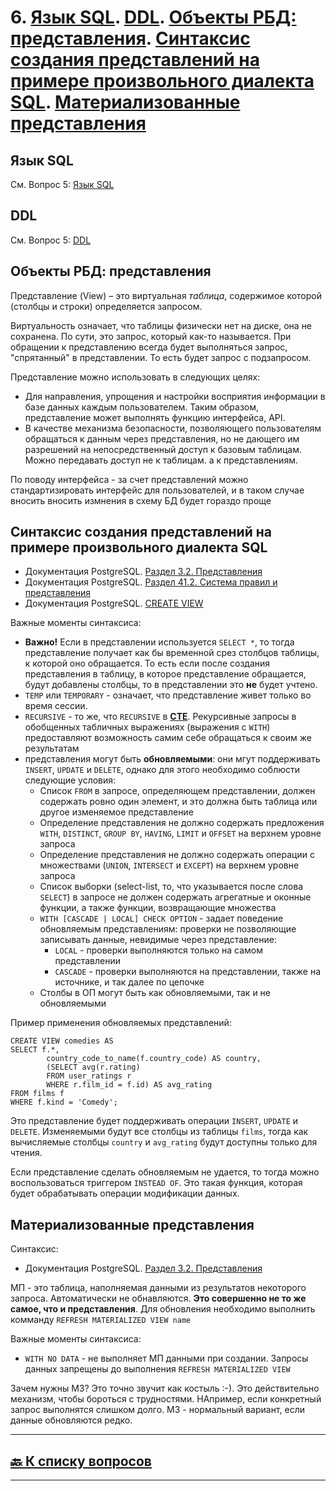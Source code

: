 # 6. [Язык SQL](#язык-sql). [DDL](#ddl). [Объекты РБД: представления](#объекты-рбд-представления). [Синтаксис создания представлений на примере произвольного диалекта SQL](#синтаксис-создания-представлений-на-примере-произвольного-диалекта-sql). [Материализованные представления](#материализованные-представления)

## Язык SQL

См. Вопрос 5: [Язык SQL](05.md#язык-sql)

## DDL

См. Вопрос 5: [DDL](05.md#ddl)

## Объекты РБД: представления

Представление (View) – это виртуальная *таблица*, содержимое которой (столбцы и строки) определяется запросом.

Виртуальность означает, что таблицы физически нет на диске, она не сохранена. По сути, это запрос, который как-то называется. При обращении к представлению всегда будет выполняться запрос, "спрятанный" в представлении. То есть будет запрос с подзапросом.

Представление можно использовать в следующих целях:

- Для направления, упрощения и настройки восприятия информации в базе данных каждым пользователем. Таким образом, представление может выполнять функцию интерфейса, API.
- В качестве механизма безопасности, позволяющего пользователям обращаться к данным через представления, но не дающего им разрешений на непосредственный доступ к базовым таблицам. Можно передавать доступ не к таблицам. а к представлениям.

По поводу интерфейса - за счет представлений можно стандартизировать интерфейс для пользователей, и в таком случае вносить вносить измнения в схему БД будет гораздо проще

## Синтаксис создания представлений на примере произвольного диалекта SQL

- Документация PostgreSQL. [Раздел 3.2. Представления](https://postgrespro.ru/docs/postgresql/14/tutorial-views)
- Документация PostgreSQL. [Раздел 41.2. Система правил и представления](https://postgrespro.ru/docs/postgresql/14/rules-views)
- Документация PostgreSQL. [CREATE VIEW](https://postgrespro.ru/docs/postgrespro/9.5/sql-createview)

Важные моменты синтаксиса:

- **Важно!** Если в представлении используется `SELECT *`, то тогда представление получает как бы временной срез столбцов таблицы, к которой оно обращается. То есть если после создания представления в таблицу, в которое представление обращается, будут добавлены столбцы, то в представлении это **не** будет учтено.
- `TEMP` или `TEMPORARY` - означает, что представление живет только во время сессии.
- `RECURSIVE` - то же, что `RECURSIVE` в [**CTE**](https://postgrespro.ru/docs/postgresql/14/queries-with#QUERIES-WITH-RECURSIVE). Рекурсивные запросы в обобщенных табличных выражениях (выражения с `WITH`) предоставляют возможность самим себе обращаться к своим же результатам
- представления могут быть **обновляемыми**: они мгут поддерживать `INSERT`, `UPDATE` и `DELETE`, однако для этого необходимо соблюсти следующие условия:
  - Список `FROM` в запросе, определяющем представлении, должен содержать ровно один элемент, и это должна быть таблица или другое изменяемое представление
  - Определение представления не должно содержать предложения `WITH`, `DISTINCT`, `GROUP BY`, `HAVING`, `LIMIT` и `OFFSET` на верхнем уровне запроса
  - Определение представления не должно содержать операции с множествами (`UNION`, `INTERSECT` и `EXCEPT`) на верхнем уровне запроса
  - Список выборки (select-list, то, что указывается после слова `SELECT`) в запросе не должен содержать агрегатные и оконные функции, а также функции, возвращающие множества
  - `WITH [CASCADE | LOCAL] CHECK OPTION` - задает поведение обновляемым представлениям: проверки не позволяющие записывать данные, невидимые через представление:
    - `LOCAL` - проверки выполняются только на самом представлении
    - `CASCADE` - проверки выполняются на представлении, также на источнике, и так далее по цепочке
  - Столбы в ОП могут быть как обновляемыми, так и не обновляемыми

Пример применения обновляемых представлений:

```postgresql
CREATE VIEW comedies AS
SELECT f.*,
        country_code_to_name(f.country_code) AS country,
        (SELECT avg(r.rating)
        FROM user_ratings r
        WHERE r.film_id = f.id) AS avg_rating
FROM films f
WHERE f.kind = 'Comedy';
```

Это представление будет поддерживать операции `INSERT`, `UPDATE` и `DELETE`. Изменяемыми будут все столбцы из таблицы `films`, тогда как вычисляемые столбцы `country` и `avg_rating` будут доступны только для чтения.

Если представление сделать обновляемым не удается, то тогда можно воспользоваться триггером `INSTEAD OF`. Это такая функция, которая будет обрабатывать операции модификации данных.

## Материализованные представления

Синтаксис:

- Документация PostgreSQL. [Раздел 3.2. Представления](https://postgrespro.ru/docs/postgresql/14/tutorial-views)

МП - это таблица, наполняемая данными из результатов некоторого запроса. Автоматически не обнавляются. **Это совершенно не то же самое, что и представления**. Для обновления необходимо выполнить комманду `REFRESH MATERIALIZED VIEW name`

Важные моменты синтаксиса:

- `WITH NO DATA` - не выполняет МП данными при создании. Запросы данных запрещены до выполнения  `REFRESH MATERIALIZED VIEW`

Зачем нужны МЗ? Это точно звучит как костыль :-). Это действительно механизм, чтобы бороться с трудностями. НАпример, если конкретный запрос выполнятся слишком долго. МЗ - нормальный вариант, если данные обновляются редко.

---

## [:back: **К списку вопросов**](../README.md)

---
